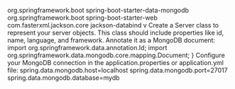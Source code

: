 
org.springframework.boot spring-boot-starter-data-mongodb org.springframework.boot spring-boot-starter-web com.fasterxml.jackson.core jackson-databind v
Create a Server class to represent your server objects. This class should include properties like id, name, language, and framework. Annotate it as a MongoDB document: import org.springframework.data.annotation.Id; import org.springframework.data.mongodb.core.mapping.Document;
} Configure your MongoDB connection in the application.properties or application.yml file: spring.data.mongodb.host=localhost spring.data.mongodb.port=27017 spring.data.mongodb.database=mydb
